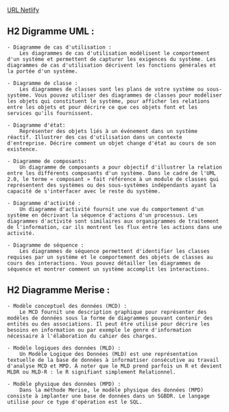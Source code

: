 
[URL Netlify](https://catalog-az.netlify.app)

## H2 Digramme UML :
    - Diagramme de cas d'utilisation :
        Les diagrammes de cas d'utilisation modélisent le comportement d'un système et permettent de capturer les exigences du système. Les diagrammes de cas d'utilisation décrivent les fonctions générales et la portée d'un système.

    - Diagramme de classe : 
        Les diagrammes de classes sont les plans de votre système ou sous-système. Vous pouvez utiliser des diagrammes de classes pour modéliser les objets qui constituent le système, pour afficher les relations entre les objets et pour décrire ce que ces objets font et les services qu'ils fournissent.

    - Diagramme d'état:
        Représenter des objets liés à un événement dans un système réactif. Illustrer des cas d'utilisation dans un contexte d'entreprise. Décrire comment un objet change d'état au cours de son existence.

    - Diagramme de composants:
        Un diagramme de composants a pour objectif d'illustrer la relation entre les différents composants d'un système. Dans le cadre de l'UML 2.0, le terme « composant » fait référence à un module de classes qui représentent des systèmes ou des sous-systèmes indépendants ayant la capacité de s'interfacer avec le reste du système.

    - Diagramme d'activité :
        Un diagramme d'activité fournit une vue du comportement d'un système en décrivant la séquence d'actions d'un processus. Les diagrammes d'activité sont similaires aux organigrammes de traitement de l'information, car ils montrent les flux entre les actions dans une activité.

    - Diagramme de séquence :
        Les diagrammes de séquence permettent d'identifier les classes requises par un système et le comportement des objets de classes au cours des interactions. Vous pouvez détailler les diagrammes de séquence et montrer comment un système accomplit les interactions.

    
## H2 Diagramme Merise : 
    - Modèle conceptuel des données (MCD) :
        Le MCD fournit une description graphique pour représenter des modèles de données sous la forme de diagrammes pouvant contenir des entités ou des associations. Il peut être utilisé pour décrire les besoins en information ou par exemple le genre d'information nécessaire à l'élaboration du cahier des charges.

    - Modèle logiques des données (MLD) : 
        Un Modèle Logique des Données (MLD) est une représentation textuelle de la base de données à informatiser consécutive au travail d'analyse MCD et MPD. À noter que le MLD prend parfois un R et devient MLDR ou MLD-R : le R signifiant simplement Relationnel.

    - Modèle physique des données (MPD) :
        Dans la méthode Merise, le modèle physique des données (MPD) consiste à implanter une base de données dans un SGBDR. Le langage utilisé pour ce type d'opération est le SQL.
